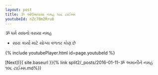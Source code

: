 ```yaml
---
layout: post
title: ૐ ઓઉષાધાયા નમહ ૧૦૮ ટાઈમ્સ
youtubeId: nZc78m2Rru8
---
```

 
 
 ૐ ધર્મ સાધનો વરાયા નમહ  
 
 -  સારા કાર્યો માટે યોગ્ય વળતર કોણ છે 
 
  
 
  
 
 
 
 
 
 


{% include youtubePlayer.html id=page.youtubeId %}
 
[Next]({{ site.baseurl }}{% link  split2/_posts/2016-01-11-ૐ અમાનીને નમહ ૧૦૮ ટાઈમ્સ.md%})
 
